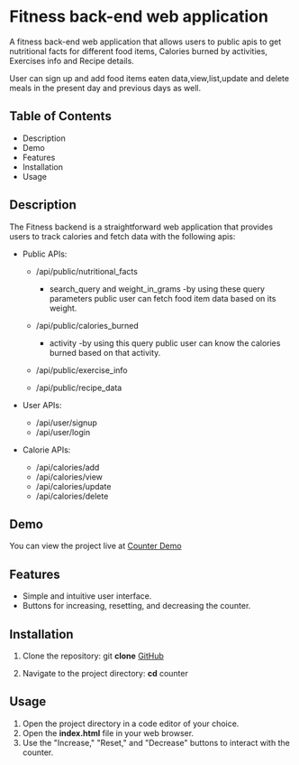 # Fitness back-end web application

A fitness back-end web application that allows users to public apis to get nutritional facts for different food items, 
Calories burned by activities, 
Exercises info and Recipe details.

User can sign up and add food items eaten data,view,list,update and delete meals in the present day and previous days as well. 

## Table of Contents

- Description
- Demo
- Features
- Installation
- Usage

## Description

The Fitness backend is a straightforward web application that provides users to track calories and fetch data with the following apis:

* Public APIs:
  * /api/public/nutritional_facts
    * search_query and weight_in_grams -by using these query parameters public user can fetch food item data based on its weight.  

  * /api/public/calories_burned
    * activity -by using this query public user can know the calories burned based on that activity.
  
  * /api/public/exercise_info
  * /api/public/recipe_data

* User APIs:
  * /api/user/signup
  * /api/user/login
 
* Calorie APIs:
  * /api/calories/add
  * /api/calories/view
  * /api/calories/update
  * /api/calories/delete

## Demo

You can view the project live at [Counter Demo](https://nubmers-counter-html-dom-vanilla-js.netlify.app/)

## Features

- Simple and intuitive user interface.
- Buttons for increasing, resetting, and decreasing the counter.

## Installation

1. Clone the repository:
git **clone** [GitHub](https://github.com/mohanraj-exe/counter.git)

2. Navigate to the project directory:
**cd** counter

## Usage

1. Open the project directory in a code editor of your choice.
2. Open the **index.html** file in your web browser.
3. Use the "Increase," "Reset," and "Decrease" buttons to interact with the counter.
